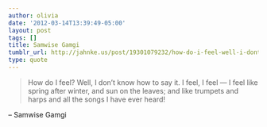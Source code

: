 ```yaml
---
author: olivia
date: '2012-03-14T13:39:49-05:00'
layout: post
tags: []
title: Samwise Gamgi
tumblr_url: http://jahnke.us/post/19301079232/how-do-i-feel-well-i-dont-know-how-to-say-it-i
type: quote
---
```


> How do I feel? Well, I don’t know how to say it. I feel, I feel — I feel like spring after winter, and sun on the leaves; and like trumpets and harps and all the songs I have ever heard!

– Samwise Gamgi
